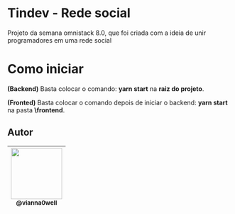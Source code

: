 
# Tindev - Rede social
Projeto da semana omnistack 8.0, que foi criada com a ideia de unir programadores em uma rede social


# Como iniciar
**(Backend)** Basta colocar o comando: **yarn start** na **raiz do projeto**.

**(Fronted)** Basta colocar o comando depois de iniciar o backend: **yarn start** na pasta **\frontend**.


## Autor

| [<img src="https://avatars3.githubusercontent.com/u/41162196?s=460&v=4" width=115><br><sub>@vianna0well</sub>](https://github.com/Vianna0well) |
| :---: |
